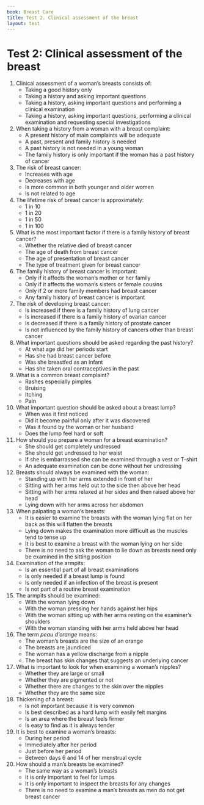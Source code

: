 ```yaml
---
book: Breast Care
title: Test 2. Clinical assessment of the breast
layout: test
---
```


# Test 2: Clinical assessment of the breast

1.	Clinical assessment of a woman’s breasts consists of:
	*	Taking a good history only
	*	Taking a history and asking important questions
	*	Taking a history, asking important questions and performing a clinical examination
	*	Taking a history, asking important questions, performing a clinical examination and requesting special investigations
2.	When taking a history from a woman with a breast complaint:
	*	A present history of main complaints will be adequate
	*	A past, present and family history is needed
	*	A past history is not needed in a young woman
	*	The family history is only important if the woman has a past history of cancer
3.	The risk of breast cancer:
	*	Increases with age
	*	Decreases with age
	*	Is more common in both younger and older women
	*	Is not related to age
4.	The lifetime risk of breast cancer is approximately:
	*	1 in 10
	*	1 in 20
	*	1 in 50
	*	1 in 100
5.	What is the most important factor if there is a family history of breast cancer?
	*	Whether the relative died of breast cancer
	*	The age of death from breast cancer
	*	The age of presentation of breast cancer
	*	The type of treatment given for breast cancer
6.	The family history of breast cancer is important:
	*	Only if it affects the woman’s mother or her family
	*	Only if it affects the woman’s sisters or female cousins
	*	Only if 2 or more family members had breast cancer
	*	Any family history of breast cancer is important
7.	The risk of developing breast cancer:
	*	Is increased if there is a family history of lung cancer
	*	Is increased if there is a family history of ovarian cancer
	*	Is decreased if there is a family history of prostate cancer
	*	Is not influenced by the family history of cancers other than breast cancer
8.	What important questions should be asked regarding the past history?
	*	At what age did her periods start
	*	Has she had breast cancer before
	*	Was she breastfed as an infant
	*	Has she taken oral contraceptives in the past
9.	What is a common breast complaint?
	*	Rashes especially pimples
	*	Bruising
	*	Itching
	*	Pain
10.	What important question should be asked about a breast lump?
	*	When was it first noticed
	*	Did it become painful only after it was discovered
	*	Was it found by the woman or her husband
	*	Does the lump feel hard or soft
11.	How should you prepare a woman for a breast examination?
	*	She should get completely undressed
	*	She should get undressed to her waist
	*	If she is embarrassed she can be examined through a vest or T-shirt
	*	An adequate examination can be done without her undressing
12.	Breasts should always be examined with the woman:
	*	Standing up with her arms extended in front of her
	*	Sitting with her arms held out to the side then above her head
	*	Sitting with her arms relaxed at her sides and then raised above her head
	*	Lying down with her arms across her abdomen
13.	When palpating a woman’s breasts:
	*	It is easier to examine the breasts with the woman lying flat on her back as this will flatten the breasts
	*	Lying down makes the examination more difficult as the muscles tend to tense up
	*	It is best to examine a breast with the woman lying on her side
	*	There is no need to ask the woman to lie down as breasts need only be examined in the sitting position
14.	Examination of the armpits:
	*	Is an essential part of all breast examinations
	*	Is only needed if a breast lump is found
	*	Is only needed if an infection of the breast is present
	*	Is not part of a routine breast examination
15.	The armpits should be examined:
	*	With the woman lying down
	*	With the woman pressing her hands against her hips
	*	With the woman sitting up with her arms resting on the examiner’s shoulders
	*	With the woman standing with her arms held above her head
16.	The term *peau d’orange* means:
	*	The woman’s breasts are the size of an orange
	*	The breasts are jaundiced
	*	The woman has a yellow discharge from a nipple
	*	The breast has skin changes that suggests an underlying cancer
17.	What is important to look for when examining a woman’s nipples?
	*	Whether they are large or small
	*	Whether they are pigmented or not
	*	Whether there are changes to the skin over the nipples
	*	Whether they are the same size
18.	Thickening of a breast:
	*	Is not important because it is very common
	*	Is best described as a hard lump with easily felt margins
	*	Is an area where the breast feels firmer
	*	Is easy to find as it is always tender
19.	It is best to examine a woman’s breasts:
	*	During her period
	*	Immediately after her period
	*	Just before her period
	*	Between days 6 and 14 of her menstrual cycle
20.	How should a man’s breasts be examined?
	*	The same way as a woman’s breasts
	*	It is only important to feel for lumps
	*	It is only important to inspect the breasts for any changes
	*	There is no need to examine a man’s breasts as men do not get breast cancer
